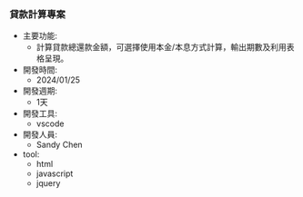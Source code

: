 ### 貸款計算專案
- 主要功能:
    - 計算貸款總還款金額，可選擇使用本金/本息方式計算，輸出期數及利用表格呈現。
- 開發時間:
    - 2024/01/25
- 開發週期:
    - 1天
- 開發工具:
    - vscode
- 開發人員:
    - Sandy Chen
- tool:
    - html
    - javascript
    - jquery